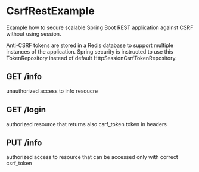   CsrfRestExample
===============
Example how to secure scalable Spring Boot REST application against CSRF without using session.

Anti-CSRF tokens are stored in a Redis database to support multiple instances of the application. Spring security is instructed to use this TokenRepository
 instead of default HttpSessionCsrfTokenRepository.

GET /info
---------
unauthorized access to info resoucre

GET /login
----------
authorized resource that returns also csrf_token token in headers

PUT /info
---------
authorized access to resource that can be accessed only with correct csrf_token
